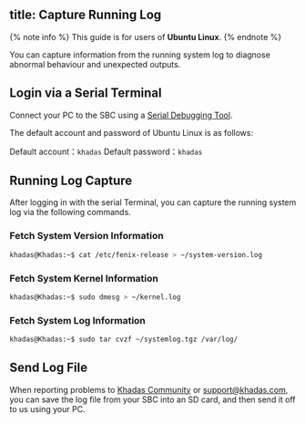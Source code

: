 title: Capture Running Log
---

{% note info %}
This guide is for users of **Ubuntu Linux**.
{% endnote %}

You can capture information from the running system log to diagnose abnormal behaviour and unexpected outputs.

## Login via a Serial Terminal

Connect your PC to the SBC using a [Serial Debugging Tool](SetupSerialTool.html).

The default account and password of Ubuntu Linux is as follows:

Default account：`khadas`
Default password：`khadas`

## Running Log Capture

After logging in with the serial Terminal, you can capture the running system log via the following commands.

### Fetch System Version Information

```bash
khadas@Khadas:~$ cat /etc/fenix-release > ~/system-version.log
```

### Fetch System Kernel Information

```bash
khadas@Khadas:~$ sudo dmesg > ~/kernel.log
```

### Fetch System Log Information

```bash
khadas@Khadas:~$ sudo tar cvzf ~/systemlog.tgz /var/log/
```

## Send Log File

When reporting problems to [Khadas Community](https://forum.khadas.com/) or support@khadas.com, you can save the log file from your SBC into an SD card, and then send it off to us using your PC.
